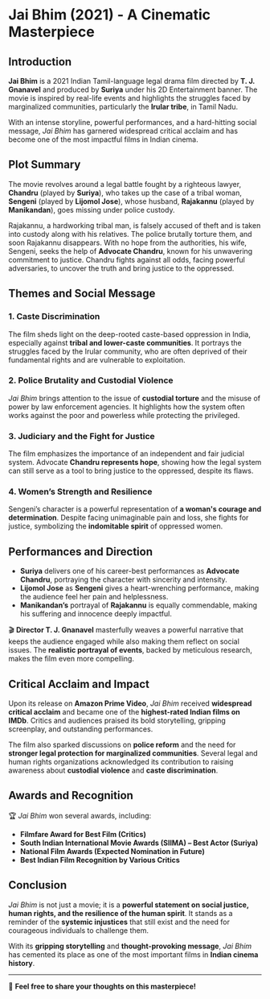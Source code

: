 # Jai Bhim (2021) - A Cinematic Masterpiece 


## Introduction  

**Jai Bhim** is a 2021 Indian Tamil-language legal drama film directed by **T. J. Gnanavel** and produced by **Suriya** under his 2D Entertainment banner. The movie is inspired by real-life events and highlights the struggles faced by marginalized communities, particularly the **Irular tribe**, in Tamil Nadu.  

With an intense storyline, powerful performances, and a hard-hitting social message, *Jai Bhim* has garnered widespread critical acclaim and has become one of the most impactful films in Indian cinema.  

## Plot Summary  

The movie revolves around a legal battle fought by a righteous lawyer, **Chandru** (played by **Suriya**), who takes up the case of a tribal woman, **Sengeni** (played by **Lijomol Jose**), whose husband, **Rajakannu** (played by **Manikandan**), goes missing under police custody.  

Rajakannu, a hardworking tribal man, is falsely accused of theft and is taken into custody along with his relatives. The police brutally torture them, and soon Rajakannu disappears. With no hope from the authorities, his wife, Sengeni, seeks the help of **Advocate Chandru**, known for his unwavering commitment to justice. Chandru fights against all odds, facing powerful adversaries, to uncover the truth and bring justice to the oppressed.  

## Themes and Social Message  

### 1. **Caste Discrimination**  
The film sheds light on the deep-rooted caste-based oppression in India, especially against **tribal and lower-caste communities**. It portrays the struggles faced by the Irular community, who are often deprived of their fundamental rights and are vulnerable to exploitation.  

### 2. **Police Brutality and Custodial Violence**  
*Jai Bhim* brings attention to the issue of **custodial torture** and the misuse of power by law enforcement agencies. It highlights how the system often works against the poor and powerless while protecting the privileged.  

### 3. **Judiciary and the Fight for Justice**  
The film emphasizes the importance of an independent and fair judicial system. Advocate **Chandru represents hope**, showing how the legal system can still serve as a tool to bring justice to the oppressed, despite its flaws.  

### 4. **Women’s Strength and Resilience**  
Sengeni’s character is a powerful representation of **a woman's courage and determination**. Despite facing unimaginable pain and loss, she fights for justice, symbolizing the **indomitable spirit** of oppressed women.  

## Performances and Direction  

- **Suriya** delivers one of his career-best performances as **Advocate Chandru**, portraying the character with sincerity and intensity.  
- **Lijomol Jose** as **Sengeni** gives a heart-wrenching performance, making the audience feel her pain and helplessness.  
- **Manikandan’s** portrayal of **Rajakannu** is equally commendable, making his suffering and innocence deeply impactful.  

🎬 **Director T. J. Gnanavel** masterfully weaves a powerful narrative that keeps the audience engaged while also making them reflect on social issues. The **realistic portrayal of events**, backed by meticulous research, makes the film even more compelling.  

## Critical Acclaim and Impact  

Upon its release on **Amazon Prime Video**, *Jai Bhim* received **widespread critical acclaim** and became one of the **highest-rated Indian films on IMDb**. Critics and audiences praised its bold storytelling, gripping screenplay, and outstanding performances.  

The film also sparked discussions on **police reform** and the need for **stronger legal protection for marginalized communities**. Several legal and human rights organizations acknowledged its contribution to raising awareness about **custodial violence** and **caste discrimination**.  

## Awards and Recognition  

🏆 *Jai Bhim* won several awards, including:  

- **Filmfare Award for Best Film (Critics)**  
- **South Indian International Movie Awards (SIIMA) – Best Actor (Suriya)**  
- **National Film Awards (Expected Nomination in Future)**  
- **Best Indian Film Recognition by Various Critics**  

## Conclusion  

*Jai Bhim* is not just a movie; it is a **powerful statement on social justice, human rights, and the resilience of the human spirit**. It stands as a reminder of the **systemic injustices** that still exist and the need for courageous individuals to challenge them.  

With its **gripping storytelling** and **thought-provoking message**, *Jai Bhim* has cemented its place as one of the most important films in **Indian cinema history**.  

---

💬 **Feel free to share your thoughts on this masterpiece!**  
